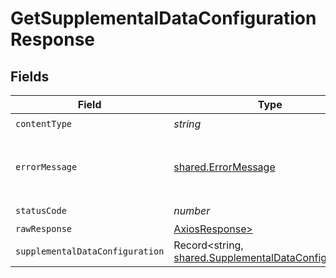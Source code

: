 # GetSupplementalDataConfigurationResponse


## Fields

| Field                                                                                                        | Type                                                                                                         | Required                                                                                                     | Description                                                                                                  |
| ------------------------------------------------------------------------------------------------------------ | ------------------------------------------------------------------------------------------------------------ | ------------------------------------------------------------------------------------------------------------ | ------------------------------------------------------------------------------------------------------------ |
| `contentType`                                                                                                | *string*                                                                                                     | :heavy_check_mark:                                                                                           | N/A                                                                                                          |
| `errorMessage`                                                                                               | [shared.ErrorMessage](../../models/shared/errormessage.md)                                                   | :heavy_minus_sign:                                                                                           | Your API request was not properly authorized.                                                                |
| `statusCode`                                                                                                 | *number*                                                                                                     | :heavy_check_mark:                                                                                           | N/A                                                                                                          |
| `rawResponse`                                                                                                | [AxiosResponse>](https://axios-http.com/docs/res_schema)                                                     | :heavy_minus_sign:                                                                                           | N/A                                                                                                          |
| `supplementalDataConfiguration`                                                                              | Record<string, [shared.SupplementalDataConfiguration](../../models/shared/supplementaldataconfiguration.md)> | :heavy_minus_sign:                                                                                           | OK                                                                                                           |